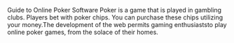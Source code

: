 Guide to Online Poker Software 
Poker is a game that is played in gambling clubs. Players bet with poker chips. You can purchase these chips utilizing your money.The development of the web permits gaming enthusiaststo play online poker games, from the solace of their homes.
